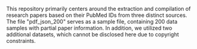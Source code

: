 This repository primarily centers around the extraction and compilation of research papers based on their PubMed IDs from three distinct sources. The file "pdf_json_200" serves as a sample file, containing 200 data samples with partial paper information. In addition, we utilized two additional datasets, which cannot be disclosed here due to copyright constraints.
